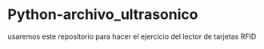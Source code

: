 # Python-archivo_ultrasonico
usaremos este repositorio para hacer el ejercicio del lector de tarjetas RFID
